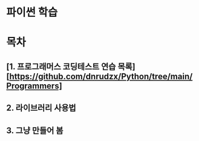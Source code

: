 파이썬 학습
==========

목차
=======
## [1. 프로그래머스 코딩테스트 연습 목록][https://github.com/dnrudzx/Python/tree/main/Programmers]
## 2. 라이브러리 사용법
## 3. 그냥 만들어 봄
